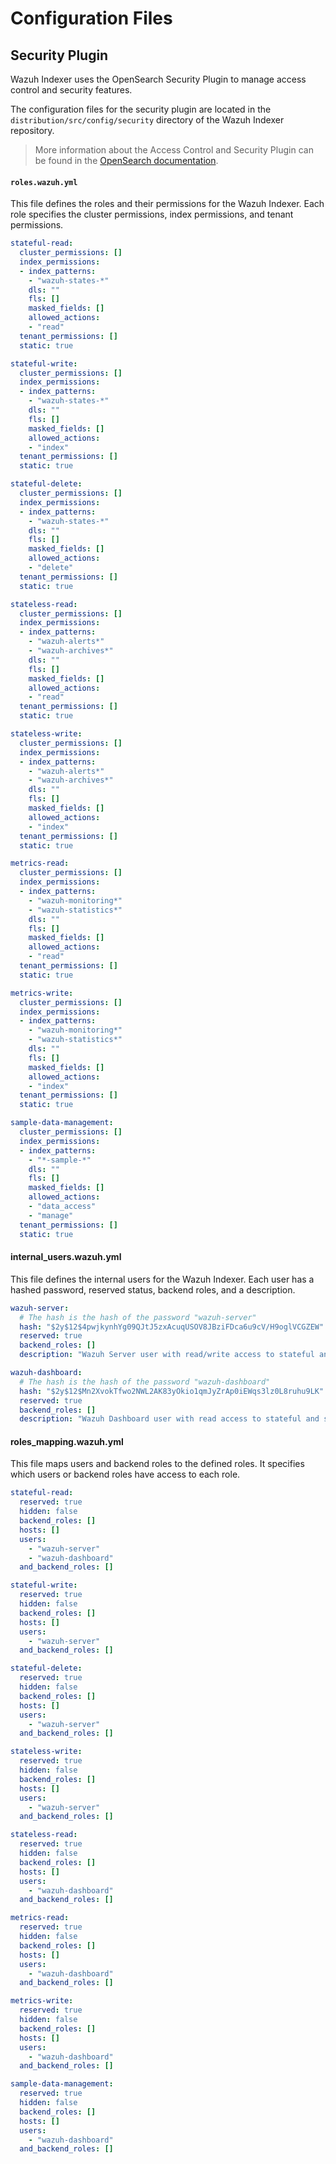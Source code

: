 # Configuration Files

## Security Plugin

Wazuh Indexer uses the OpenSearch Security Plugin to manage access control and security features.

The configuration files for the security plugin are located in the `distribution/src/config/security` directory of the Wazuh Indexer repository.

> More information about the Access Control and Security Plugin can be found in the [OpenSearch documentation](https://docs.opensearch.org/docs/latest/security/access-control/index/).

#### `roles.wazuh.yml`

This file defines the roles and their permissions for the Wazuh Indexer. Each role specifies the cluster permissions, index permissions, and tenant permissions.

```yaml
stateful-read:
  cluster_permissions: []
  index_permissions:
  - index_patterns:
    - "wazuh-states-*"
    dls: ""
    fls: []
    masked_fields: []
    allowed_actions:
    - "read"
  tenant_permissions: []
  static: true

stateful-write:
  cluster_permissions: []
  index_permissions:
  - index_patterns:
    - "wazuh-states-*"
    dls: ""
    fls: []
    masked_fields: []
    allowed_actions:
    - "index"
  tenant_permissions: []
  static: true

stateful-delete:
  cluster_permissions: []
  index_permissions:
  - index_patterns:
    - "wazuh-states-*"
    dls: ""
    fls: []
    masked_fields: []
    allowed_actions:
    - "delete"
  tenant_permissions: []
  static: true

stateless-read:
  cluster_permissions: []
  index_permissions:
  - index_patterns:
    - "wazuh-alerts*"
    - "wazuh-archives*"
    dls: ""
    fls: []
    masked_fields: []
    allowed_actions:
    - "read"
  tenant_permissions: []
  static: true

stateless-write:
  cluster_permissions: []
  index_permissions:
  - index_patterns:
    - "wazuh-alerts*"
    - "wazuh-archives*"
    dls: ""
    fls: []
    masked_fields: []
    allowed_actions:
    - "index"
  tenant_permissions: []
  static: true

metrics-read:
  cluster_permissions: []
  index_permissions:
  - index_patterns:
    - "wazuh-monitoring*"
    - "wazuh-statistics*"
    dls: ""
    fls: []
    masked_fields: []
    allowed_actions:
    - "read"
  tenant_permissions: []
  static: true

metrics-write:
  cluster_permissions: []
  index_permissions:
  - index_patterns:
    - "wazuh-monitoring*"
    - "wazuh-statistics*"
    dls: ""
    fls: []
    masked_fields: []
    allowed_actions:
    - "index"
  tenant_permissions: []
  static: true

sample-data-management:
  cluster_permissions: []
  index_permissions:
  - index_patterns:
    - "*-sample-*"
    dls: ""
    fls: []
    masked_fields: []
    allowed_actions:
    - "data_access"
    - "manage"
  tenant_permissions: []
  static: true
```

#### internal_users.wazuh.yml

This file defines the internal users for the Wazuh Indexer. Each user has a hashed password, reserved status, backend roles, and a description.

```yaml
wazuh-server:
  # The hash is the hash of the password "wazuh-server"
  hash: "$2y$12$4pwjkynhYg09QJtJ5zxAcuqUSOV8JBziFDca6u9cV/H9oglVCGZEW"
  reserved: true
  backend_roles: []
  description: "Wazuh Server user with read/write access to stateful and write-only access to stateless indexes."

wazuh-dashboard:
  # The hash is the hash of the password "wazuh-dashboard"
  hash: "$2y$12$Mn2XvokTfwo2NWL2AK83yOkio1qmJyZrAp0iEWqs3lz0L8ruhu9LK"
  reserved: true
  backend_roles: []
  description: "Wazuh Dashboard user with read access to stateful and stateless indexes, write access to metrics indexes and management for sample data indexes."
```

#### roles_mapping.wazuh.yml

This file maps users and backend roles to the defined roles. It specifies which users or backend roles have access to each role.

```yaml
stateful-read:
  reserved: true
  hidden: false
  backend_roles: []
  hosts: []
  users:
    - "wazuh-server"
    - "wazuh-dashboard"
  and_backend_roles: []

stateful-write:
  reserved: true
  hidden: false
  backend_roles: []
  hosts: []
  users:
    - "wazuh-server"
  and_backend_roles: []

stateful-delete:
  reserved: true
  hidden: false
  backend_roles: []
  hosts: []
  users:
    - "wazuh-server"
  and_backend_roles: []

stateless-write:
  reserved: true
  hidden: false
  backend_roles: []
  hosts: []
  users:
    - "wazuh-server"
  and_backend_roles: []

stateless-read:
  reserved: true
  hidden: false
  backend_roles: []
  hosts: []
  users:
    - "wazuh-dashboard"
  and_backend_roles: []

metrics-read:
  reserved: true
  hidden: false
  backend_roles: []
  hosts: []
  users:
    - "wazuh-dashboard"
  and_backend_roles: []

metrics-write:
  reserved: true
  hidden: false
  backend_roles: []
  hosts: []
  users:
    - "wazuh-dashboard"
  and_backend_roles: []

sample-data-management:
  reserved: true
  hidden: false
  backend_roles: []
  hosts: []
  users:
    - "wazuh-dashboard"
  and_backend_roles: []
```
